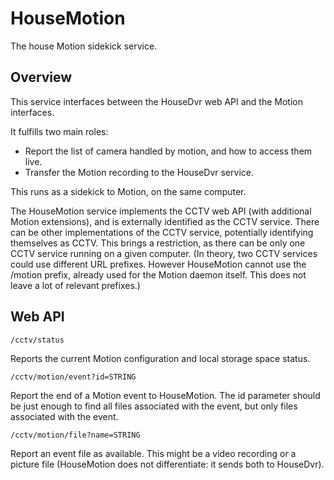 # HouseMotion
The house Motion sidekick service.

## Overview

This service interfaces between the HouseDvr web API and the Motion interfaces.

It fulfills two main roles:
- Report the list of camera handled by motion, and how to access them live.
- Transfer the Motion recording to the HouseDvr service.

This runs as a sidekick to Motion, on the same computer.

The HouseMotion service implements the CCTV web API (with additional Motion extensions), and is externally identified as the CCTV service. There can be other implementations of the CCTV service, potentially identifying themselves as CCTV. This brings a restriction, as there can be only one CCTV service running on a given computer. (In theory, two CCTV services could use different URL prefixes. However HouseMotion cannot use the /motion prefix, already used for the Motion daemon itself. This does not leave a lot of relevant prefixes.)

## Web API

```
/cctv/status
```
Reports the current Motion configuration and local storage space status.

```
/cctv/motion/event?id=STRING
```
Report the end of a Motion event to HouseMotion. The id parameter should be just enough to find all files associated with the event, but only files associated with the event.

```
/cctv/motion/file?name=STRING
```
Report an event file as available. This might be a video recording or a picture file (HouseMotion does not differentiate: it sends both to HouseDvr).

